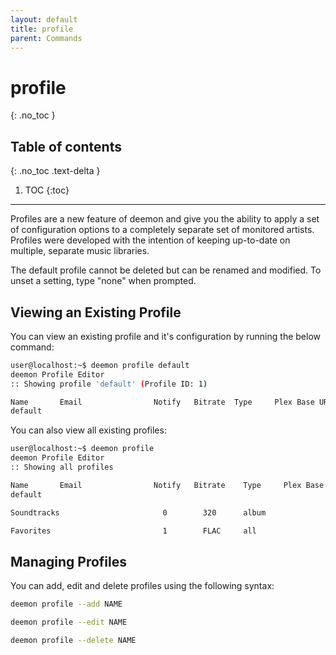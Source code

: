 ```yaml
---
layout: default
title: profile
parent: Commands
---
```


# profile
{: .no_toc }

## Table of contents
{: .no_toc .text-delta }

1. TOC
{:toc}

---
Profiles are a new feature of deemon and give you the ability to apply a set of configuration options to a completely 
separate set of monitored artists. Profiles were developed with the intention of keeping up-to-date on multiple, 
separate music libraries.

The default profile cannot be deleted but can be renamed and modified. To unset a setting, type "none" when prompted.

## Viewing an Existing Profile
You can view an existing profile and it's configuration by running the below command:

```bash
user@localhost:~$ deemon profile default
deemon Profile Editor
:: Showing profile 'default' (Profile ID: 1)

Name       Email                Notify   Bitrate  Type     Plex Base URL       Plex Token     Plex Library         Download Path
default 
```

You can also view all existing profiles:
```bash
user@localhost:~$ deemon profile                                                                                                                                                        ✔ 
deemon Profile Editor
:: Showing all profiles

Name       Email                Notify   Bitrate    Type     Plex Base URL          Plex Token         Plex Library         Download Path
default                                                                                                                                                                

Soundtracks                       0        320      album                                                                    /music/soundtracks  

Favorites                         1        FLAC     all                                                                      /music/favorites    
```

## Managing Profiles
You can add, edit and delete profiles using the following syntax:
```bash
deemon profile --add NAME

deemon profile --edit NAME

deemon profile --delete NAME
```
